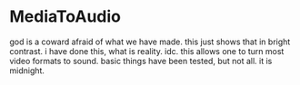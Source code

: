 # MediaToAudio
god is a coward afraid of what we have made. this just shows that in bright contrast. i have done this, what is reality. idc.
this allows one to turn most video formats to sound. basic things have been tested, but not all. it is midnight.
